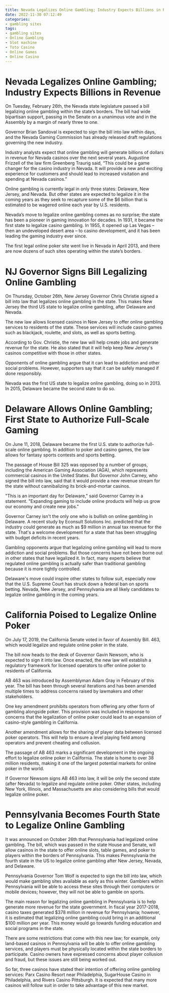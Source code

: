 ```yaml
---
title: Nevada Legalizes Online Gambling; Industry Expects Billions in Revenue
date: 2022-11-30 07:12:49
categories:
- gambling sites
tags:
- gambling sites
- Online Gambling
- Slot machine
- Toto Casino
- Online Games
- Online Casino
---
```



#  Nevada Legalizes Online Gambling; Industry Expects Billions in Revenue

On Tuesday, February 26th, the Nevada state legislature passed a bill legalizing online gambling within the state’s borders. The bill had wide bipartisan support, passing in the Senate on a unanimous vote and in the Assembly by a margin of nearly three to one.

Governor Brian Sandoval is expected to sign the bill into law within days, and the Nevada Gaming Commission has already released draft regulations governing the new industry.

Industry analysts expect that online gambling will generate billions of dollars in revenue for Nevada casinos over the next several years. Augustine Frizzell of the law firm Greenberg Traurig said, “This could be a game changer for the casino industry in Nevada. It will provide a new and exciting experience for customers and should lead to increased visitation and spending at Nevada casinos.”

Online gambling is currently legal in only three states: Delaware, New Jersey, and Nevada. But other states are expected to legalize it in the coming years as they seek to recapture some of the $6 billion that is estimated to be wagered online each year by U.S. residents.

Nevada’s move to legalize online gambling comes as no surprise; the state has been a pioneer in gaming innovation for decades. In 1931, it became the first state to legalize casino gambling. In 1955, it opened up Las Vegas – then an undeveloped desert area – to casino development, and it has been leading the gaming industry ever since.

The first legal online poker site went live in Nevada in April 2013, and there are now dozens of such sites operating within the state’s borders.

#  NJ Governor Signs Bill Legalizing Online Gambling

On Thursday, October 26th, New Jersey Governor Chris Christie signed a bill into law that legalizes online gambling in the state. This makes New Jersey the third US state to legalize online gambling, after Delaware and Nevada.

The new law allows licensed casinos in New Jersey to offer online gambling services to residents of the state. These services will include casino games such as blackjack, roulette, and slots, as well as sports betting.

According to Gov. Christie, the new law will help create jobs and generate revenue for the state. He also stated that it will help keep New Jersey's casinos competitive with those in other states.

Opponents of online gambling argue that it can lead to addiction and other social problems. However, supporters say that it can be safely managed if done responsibly.

Nevada was the first US state to legalize online gambling, doing so in 2013. In 2015, Delaware became the second state to do so.

#  Delaware Allows Online Gambling; First State to Authorize Full-Scale Gaming

On June 11, 2018, Delaware became the first U.S. state to authorize full-scale online gambling. In addition to poker and casino games, the law allows for fantasy sports contests and sports betting.

The passage of House Bill 325 was opposed by a number of groups, including the American Gaming Association (AGA), which represents commercial casinos in the United States. But Governor John Carney, who signed the bill into law, said that it would provide a new revenue stream for the state without cannibalizing its brick-and-mortar casinos.

"This is an important day for Delaware," said Governor Carney in a statement. "Expanding gaming to include online products will help us grow our economy and create new jobs."

Governor Carney isn't the only one who is bullish on online gambling in Delaware. A recent study by Econsult Solutions Inc. predicted that the industry could generate as much as $9 million in annual tax revenue for the state. That's a welcome development for a state that has been struggling with budget deficits in recent years.

Gambling opponents argue that legalizing online gambling will lead to more addiction and social problems. But those concerns have not been borne out in other states that have legalized it. In fact, many experts believe that regulated online gambling is actually safer than traditional gambling because it is more tightly controlled.

Delaware's move could inspire other states to follow suit, especially now that the U.S. Supreme Court has struck down a federal ban on sports betting. Nevada, New Jersey, and Pennsylvania are all likely candidates to legalize online gambling in the coming years.

#  California Poised to Legalize Online Poker

On July 17, 2019, the California Senate voted in favor of Assembly Bill. 463, which would legalize and regulate online poker in the state.

The bill now heads to the desk of Governor Gavin Newsom, who is expected to sign it into law. Once enacted, the new law will establish a regulatory framework for licensed operators to offer online poker to residents of California.

AB 463 was introduced by Assemblyman Adam Gray in February of this year. The bill has been through several iterations and has been amended multiple times to address concerns raised by lawmakers and other stakeholders.

One key amendment prohibits operators from offering any other form of gambling alongside poker. This provision was included in response to concerns that the legalization of online poker could lead to an expansion of casino-style gambling in California.

Another amendment allows for the sharing of player data between licensed poker operators. This will help to ensure a level playing field among operators and prevent cheating and collusion.

The passage of AB 463 marks a significant development in the ongoing effort to legalize online poker in California. The state is home to over 38 million residents, making it one of the largest potential markets for online poker in the world.

If Governor Newsom signs AB 463 into law, it will be only the second state (after Nevada) to legalize and regulate online poker. Other states, including New York, Illinois, and Massachusetts are also considering bills that would legalize online poker.

#  Pennsylvania Becomes Fourth State to Legalize Online Gambling

It was announced on October 26th that Pennsylvania had legalized online gambling. The bill, which was passed in the state House and Senate, will allow casinos in the state to offer online slots, table games, and poker to players within the borders of Pennsylvania. This makes Pennsylvania the fourth state in the US to legalize online gambling after New Jersey, Nevada, and Delaware.

Pennsylvania Governor Tom Wolf is expected to sign the bill into law, which would make gambling sites available as early as this winter. Gamblers within Pennsylvania will be able to access these sites through their computers or mobile devices; however, they will not be able to gamble on sports.

The main reason for legalizing online gambling in Pennsylvania is to help generate more revenue for the state government. In fiscal year 2017-2018, casino taxes generated $378 million in revenue for Pennsylvania; however, it is estimated that legalizing online gambling could bring in an additional $100 million per year. This money would go towards funding education and social programs in the state.

There are some restrictions that come with this new law; for example, only land-based casinos in Pennsylvania will be able to offer online gambling services, and players must be physically located within the state borders to participate. Casino owners have expressed concerns about player collusion and fraud, but these issues are still being worked out.

So far, three casinos have stated their intention of offering online gambling services: Parx Casino Resort near Philadelphia, SugarHouse Casino in Philadelphia, and Rivers Casino Pittsburgh. It is expected that many more casinos will follow suit in order to take advantage of this new market.